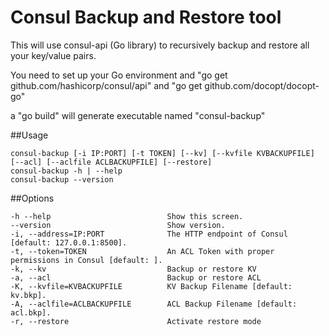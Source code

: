 # Consul Backup and Restore tool

This will use consul-api (Go library) to recursively backup and restore all your
key/value pairs.

You need to set up your Go environment and "go get github.com/hashicorp/consul/api"
and "go get github.com/docopt/docopt-go"

a "go build" will generate executable named "consul-backup"

##Usage
```
consul-backup [-i IP:PORT] [-t TOKEN] [--kv] [--kvfile KVBACKUPFILE] [--acl] [--aclfile ACLBACKUPFILE] [--restore]
consul-backup -h | --help
consul-backup --version
```

##Options
```
-h --help                          Show this screen.
--version                          Show version.
-i, --address=IP:PORT              The HTTP endpoint of Consul [default: 127.0.0.1:8500].
-t, --token=TOKEN                  An ACL Token with proper permissions in Consul [default: ].
-k, --kv                           Backup or restore KV
-a, --acl                          Backup or restore ACL
-K, --kvfile=KVBACKUPFILE          KV Backup Filename [default: kv.bkp].
-A, --aclfile=ACLBACKUPFILE        ACL Backup Filename [default: acl.bkp].
-r, --restore                      Activate restore mode
```